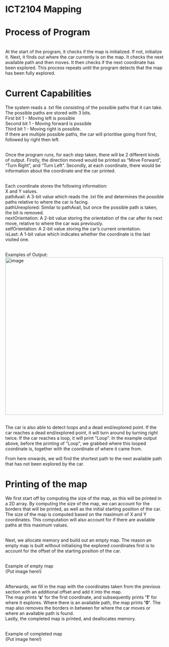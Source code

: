 # ICT2104 Mapping
# Process of Program
<br>At the start of the program, it checks if the map is initialized. If not, initialize it. Next, it finds out where the car currently is on the map. It checks the next available path and then moves. It then checks if the next coordinate has been explored. This process repeats until the program detects that the map has been fully explored. 

# Current Capabilities
The system reads a .txt file consisting of the possible paths that it can take. The possible paths are stored with 3 bits.
<br>First bit 1 - Moving left is possible
<br>Second bit 1 - Moving forward is possible
<br>Third bit 1 - Moving right is possible.
<br> If there are multiple possible paths, the car will prioritise going front first, followed by right then left.

<br>Once the program runs, for each step taken, there will be 2 different kinds of output. Firstly, the direction moved would be printed as “Move Forward”, “Turn Right”, and “Turn Left”. Secondly, at each coordinate, there would be information about the coordinate and the car printed.

<br>Each coordinate stores the following information:
<br>X and Y values.
<br>pathAvail: A 3-bit value which reads the .txt file and determines the possible paths relative to where the car is facing.
<br>pathUnexplored: Similar to pathAvail, but once the possible path is taken, the bit is removed.
<br>nextOrientation: A 2-bit value storing the orientation of the car after its next move, relative to where the car was previously. 
<br>selfOrientation: A 2-bit value storing the car’s current orientation.
<br>isLast: A 1-bit value which indicates whether the coordinate is the last visited one.

<br>Examples of Output:
<br><img width="500" alt="image" src="https://user-images.githubusercontent.com/49942089/201339360-8df05cff-acb4-492e-ac8b-e1fc568205f6.png">

<br>The car is also able to detect loops and a dead end/explored point. If the car reaches a dead end/explored point, it will turn around by turning right twice. If the car reaches a loop, it will print "Loop". In the example output above, before the printing of "Loop", we grabbed where this looped coordinate is, together with the coordinate of where it came from.

From here onwards, we will find the shortest path to the next available path that has not been explored by the car.

# Printing of the map
We first start off by computing the size of the map, as this will be printed in a 2D array. By computing the size of the map, we can account for the borders that will be printed, as well as the initial starting position of the car.
<br>The size of the map is computed based on the maximum of X and Y coordinates. This computation will also account for if there are available paths at this maximum values.

<br>Next, we allocate memory and build out an empty map. The reason an empty map is built without initialising the explored coordinates first is to account for the offset of the starting position of the car.
<br>

<br>Example of empty map
<br> {Put image here!}

<br>Afterwards, we fill in the map with the coordinates taken from the previous section with an additional offset and add it into the map. 
<br>The map prints **'s'** for the first coordinate, and subsequently prints **'1'** for where it explores. Where there is an available path, the map prints **'0'**. The map also removes the borders in between for where the car moves or where an available path is found.
<br>Lastly, the completed map is printed, and deallocates memory.

<br>Example of completed map
<br> {Put image here!}



